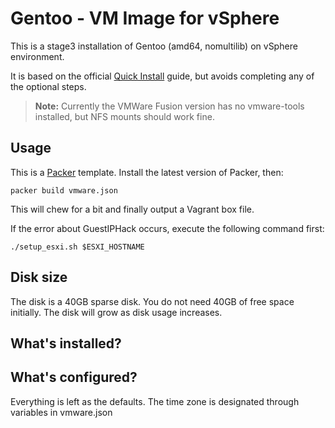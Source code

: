# Gentoo - VM Image for vSphere

This is a stage3 installation of Gentoo (amd64, nomultilib) on vSphere environment.

It is based on the official
[Quick Install](https://www.gentoo.org/doc/en/gentoo-x86-quickinstall.xml)
guide, but avoids completing any of the optional steps.

> **Note:** Currently the VMWare Fusion version has no vmware-tools installed,
> but NFS mounts should work fine.

## Usage

This is a [Packer](https://packer.io/) template. Install the latest version of
Packer, then:

    packer build vmware.json

This will chew for a bit and finally output a Vagrant box file.

If the error about GuestIPHack occurs, execute the following command first:

    ./setup_esxi.sh $ESXI_HOSTNAME


## Disk size

The disk is a 40GB sparse disk. You do not need 40GB of free space initially.
The disk will grow as disk usage increases.

## What's installed?


## What's configured?

Everything is left as the defaults. The time zone is designated through variables in vmware.json
